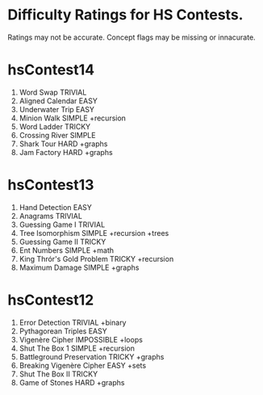 <!-- vim: ft=markdown -->

Difficulty Ratings for HS Contests.
===================================

Ratings may not be accurate. Concept flags may be missing or innacurate.

# hsContest14

1. Word Swap TRIVIAL
2. Aligned Calendar EASY
3. Underwater Trip EASY
4. Minion Walk SIMPLE +recursion
5. Word Ladder TRICKY
6. Crossing River SIMPLE
7. Shark Tour HARD +graphs
8. Jam Factory HARD +graphs

# hsContest13

1. Hand Detection EASY
2. Anagrams TRIVIAL
3. Guessing Game I TRIVIAL
4. Tree Isomorphism SIMPLE +recursion +trees
5. Guessing Game II TRICKY
6. Ent Numbers SIMPLE +math
7. King Thrór's Gold Problem TRICKY +recursion
8. Maximum Damage SIMPLE +graphs

# hsContest12

1. Error Detection TRIVIAL +binary
2. Pythagorean Triples EASY
3. Vigenère Cipher IMPOSSIBLE +loops
4. Shut The Box 1 SIMPLE +recursion
5. Battleground Preservation TRICKY +graphs
6. Breaking Vigenère Cipher EASY +sets
7. Shut The Box II TRICKY
8. Game of Stones HARD +graphs

